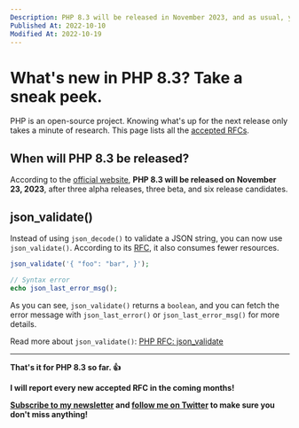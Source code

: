 ```yaml
---
Description: PHP 8.3 will be released in November 2023, and as usual, you need to be up to date with new features and breaking changes for easy transitions.
Published At: 2022-10-10
Modified At: 2022-10-19
---
```


# What's new in PHP 8.3? Take a sneak peek.

PHP is an open-source project. Knowing what's up for the next release only takes a minute of research. This page lists all the [accepted RFCs](https://wiki.php.net/rfc).

## When will PHP 8.3 be released?

According to the [official website](https://wiki.php.net/todo/php83), **PHP 8.3 will be released on November 23, 2023**, after three alpha releases, three beta, and six release candidates. 

## json_validate()

Instead of using `json_decode()` to validate a JSON string, you can now use `json_validate()`. According to its [RFC](https://wiki.php.net/rfc/json_validate), it also consumes fewer resources.

```php
json_validate('{ "foo": "bar", }');

// Syntax error
echo json_last_error_msg();
```

As you can see, `json_validate()` returns a `boolean`, and you can fetch the error message with `json_last_error()` or `json_last_error_msg()` for more details.

Read more about `json_validate()`: [PHP RFC: json_validate](https://wiki.php.net/rfc/json_validate)

---

**That's it for PHP 8.3 so far. 👍**

**I will report every new accepted RFC in the coming months!**

**[Subscribe to my newsletter](#newsletter) and [follow me on Twitter](https://twitter.com/benjamincrozat) to make sure you don't miss anything!**
